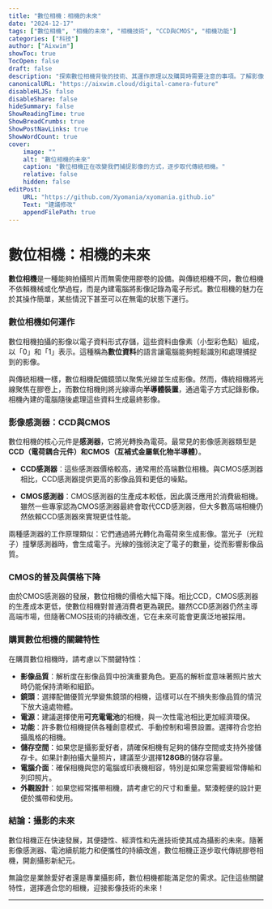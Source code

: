 ```yaml
---
title: "數位相機：相機的未來"
date: "2024-12-17"
tags: ["數位相機", "相機的未來", "相機技術", "CCD與CMOS", "相機功能"]
categories: ["科技"]
author: ["Aixwim"]
showToc: true
TocOpen: false
draft: false
description: "探索數位相機背後的技術、其運作原理以及購買時需要注意的事項。了解影像感測器的演變和數位攝影的未來。"
canonicalURL: "https://aixwim.cloud/digital-camera-future"
disableHLJS: false
disableShare: false
hideSummary: false
ShowReadingTime: true
ShowBreadCrumbs: true
ShowPostNavLinks: true
ShowWordCount: true
cover:
    image: ""
    alt: "數位相機的未來"
    caption: "數位相機正在改變我們捕捉影像的方式，逐步取代傳統相機。"
    relative: false
    hidden: false
editPost:
    URL: "https://github.com/Xyomania/xyomania.github.io"
    Text: "建議修改"
    appendFilePath: true
---
```


# 數位相機：相機的未來

**數位相機**是一種能夠拍攝照片而無需使用膠卷的設備。與傳統相機不同，數位相機不依賴機械或化學過程，而是內建電腦將影像記錄為電子形式。數位相機的魅力在於其操作簡單，某些情況下甚至可以在無電的狀態下運行。

### 數位相機如何運作

數位相機拍攝的影像以電子資料形式存儲，這些資料由像素（小型彩色點）組成，以「0」和「1」表示。這種稱為**數位資料**的語言讓電腦能夠輕鬆識別和處理捕捉到的影像。

與傳統相機一樣，數位相機配備鏡頭以聚焦光線並生成影像。然而，傳統相機將光線聚焦在膠卷上，而數位相機則將光線導向**半導體裝置**，通過電子方式記錄影像。相機內建的電腦隨後處理這些資料生成最終影像。

### 影像感測器：CCD與CMOS

數位相機的核心元件是**感測器**，它將光轉換為電荷。最常見的影像感測器類型是**CCD（電荷耦合元件）**和**CMOS（互補式金屬氧化物半導體）**。

- **CCD感測器**：這些感測器價格較高，通常用於高端數位相機。與CMOS感測器相比，CCD感測器提供更高的影像品質和更低的噪點。
  
- **CMOS感測器**：CMOS感測器的生產成本較低，因此廣泛應用於消費級相機。雖然一些專家認為CMOS感測器最終會取代CCD感測器，但大多數高端相機仍然依賴CCD感測器來實現更佳性能。

兩種感測器的工作原理類似：它們通過將光轉化為電荷來生成影像。當光子（光粒子）撞擊感測器時，會生成電子。光線的強弱決定了電子的數量，從而影響影像品質。

### CMOS的普及與價格下降

由於CMOS感測器的發展，數位相機的價格大幅下降。相比CCD，CMOS感測器的生產成本更低，使數位相機對普通消費者更為親民。雖然CCD感測器仍然主導高端市場，但隨著CMOS技術的持續改進，它在未來可能會更廣泛地被採用。

### 購買數位相機的關鍵特性

在購買數位相機時，請考慮以下關鍵特性：

- **影像品質**：解析度在影像品質中扮演重要角色。更高的解析度意味著照片放大時仍能保持清晰和細節。
- **鏡頭**：選擇配備優質光學變焦鏡頭的相機，這樣可以在不損失影像品質的情況下放大遠處物體。
- **電源**：建議選擇使用**可充電電池**的相機，與一次性電池相比更加經濟環保。
- **功能**：許多數位相機提供各種創意模式、手動控制和場景設置。選擇符合您拍攝風格的相機。
- **儲存空間**：如果您是攝影愛好者，請確保相機有足夠的儲存空間或支持外接儲存卡。如果計劃拍攝大量照片，建議至少選擇**128GB**的儲存容量。
- **電腦介面**：確保相機與您的電腦或印表機相容，特別是如果您需要經常傳輸和列印照片。
- **外觀設計**：如果您經常攜帶相機，請考慮它的尺寸和重量。緊湊輕便的設計更便於攜帶和使用。

### 結論：攝影的未來

數位相機正在快速發展，其便捷性、經濟性和先進技術使其成為攝影的未來。隨著影像感測器、電池續航能力和便攜性的持續改進，數位相機正逐步取代傳統膠卷相機，開創攝影新紀元。

無論您是業餘愛好者還是專業攝影師，數位相機都能滿足您的需求。記住這些關鍵特性，選擇適合您的相機，迎接影像技術的未來！

---
